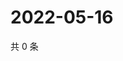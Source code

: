 # 2022-05-16

共 0 条

<!-- BEGIN WEIBO -->
<!-- 最后更新时间 Mon May 16 2022 06:15:49 GMT+0800 (China Standard Time) -->

<!-- END WEIBO -->
